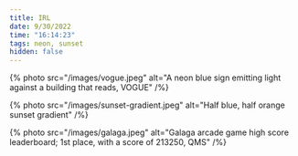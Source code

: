 ```yaml
---
title: IRL
date: 9/30/2022
time: "16:14:23"
tags: neon, sunset
hidden: false
---
```


{% photo src="/images/vogue.jpeg" alt="A neon blue sign emitting light against a building that reads, VOGUE" /%}

{% photo src="/images/sunset-gradient.jpeg" alt="Half blue, half orange sunset gradient" /%}

{% photo src="/images/galaga.jpeg" alt="Galaga arcade game high score leaderboard; 1st place, with a score of 213250, QMS" /%}
